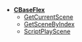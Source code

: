 * [**CBaseFlex**](/)
	* [GetCurrentScene](CBaseFlex/GetCurrentScene)
	* [GetSceneByIndex](CBaseFlex/GetSceneByIndex)
	* [ScriptPlayScene](CBaseFlex/ScriptPlayScene)
